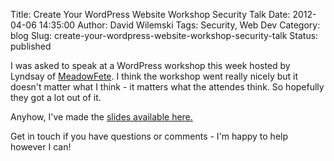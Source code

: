Title: Create Your WordPress Website Workshop Security Talk
Date: 2012-04-06 14:35:00
Author: David Wilemski
Tags: Security, Web Dev
Category: blog
Slug: create-your-wordpress-website-workshop-security-talk
Status: published

I was asked to speak at a WordPress workshop this week hosted by Lyndsay
of [MeadowFete](http://www.meadowfete.com/). I think the workshop went
really nicely but it doesn't matter what I think - it matters what the
attendes think. So hopefully they got a lot out of it.

Anyhow, I've made the [slides available
here.](http://davidwilemski.com/blog/wp-content/uploads/2012/02/CreateYourWPWorkshopSecurityTalk.pdf)

Get in touch if you have questions or comments - I'm happy to help
however I can\!
